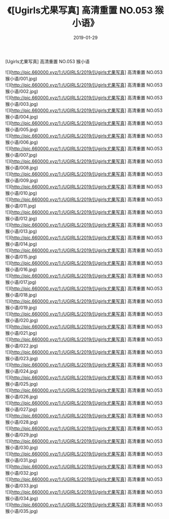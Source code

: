﻿---
layout: post
title:  《[Ugirls尤果写真] 高清重置 NO.053 猴小语》
date:   2019-01-29
img: http://pic.660000.xyz/1:/UGIRLS/2019/[Ugirls尤果写真] 高清重置 NO.053 猴小语/000.jpg
categories: [美女, 清纯, 唯美]
---

[Ugirls尤果写真] 高清重置 NO.053 猴小语

 ![](http://pic.660000.xyz/1:/UGIRLS/2019/[Ugirls尤果写真] 高清重置 NO.053 猴小语/001.jpg) <br>![](http://pic.660000.xyz/1:/UGIRLS/2019/[Ugirls尤果写真] 高清重置 NO.053 猴小语/002.jpg) <br>![](http://pic.660000.xyz/1:/UGIRLS/2019/[Ugirls尤果写真] 高清重置 NO.053 猴小语/003.jpg) <br>![](http://pic.660000.xyz/1:/UGIRLS/2019/[Ugirls尤果写真] 高清重置 NO.053 猴小语/004.jpg) <br>![](http://pic.660000.xyz/1:/UGIRLS/2019/[Ugirls尤果写真] 高清重置 NO.053 猴小语/005.jpg) <br>![](http://pic.660000.xyz/1:/UGIRLS/2019/[Ugirls尤果写真] 高清重置 NO.053 猴小语/006.jpg) <br>![](http://pic.660000.xyz/1:/UGIRLS/2019/[Ugirls尤果写真] 高清重置 NO.053 猴小语/007.jpg) <br>![](http://pic.660000.xyz/1:/UGIRLS/2019/[Ugirls尤果写真] 高清重置 NO.053 猴小语/008.jpg) <br>![](http://pic.660000.xyz/1:/UGIRLS/2019/[Ugirls尤果写真] 高清重置 NO.053 猴小语/009.jpg) <br>![](http://pic.660000.xyz/1:/UGIRLS/2019/[Ugirls尤果写真] 高清重置 NO.053 猴小语/010.jpg) <br>![](http://pic.660000.xyz/1:/UGIRLS/2019/[Ugirls尤果写真] 高清重置 NO.053 猴小语/011.jpg) <br>![](http://pic.660000.xyz/1:/UGIRLS/2019/[Ugirls尤果写真] 高清重置 NO.053 猴小语/012.jpg) <br>![](http://pic.660000.xyz/1:/UGIRLS/2019/[Ugirls尤果写真] 高清重置 NO.053 猴小语/013.jpg) <br>![](http://pic.660000.xyz/1:/UGIRLS/2019/[Ugirls尤果写真] 高清重置 NO.053 猴小语/014.jpg) <br>![](http://pic.660000.xyz/1:/UGIRLS/2019/[Ugirls尤果写真] 高清重置 NO.053 猴小语/015.jpg) <br>![](http://pic.660000.xyz/1:/UGIRLS/2019/[Ugirls尤果写真] 高清重置 NO.053 猴小语/016.jpg) <br>![](http://pic.660000.xyz/1:/UGIRLS/2019/[Ugirls尤果写真] 高清重置 NO.053 猴小语/017.jpg) <br>![](http://pic.660000.xyz/1:/UGIRLS/2019/[Ugirls尤果写真] 高清重置 NO.053 猴小语/018.jpg) <br>![](http://pic.660000.xyz/1:/UGIRLS/2019/[Ugirls尤果写真] 高清重置 NO.053 猴小语/019.jpg) <br>![](http://pic.660000.xyz/1:/UGIRLS/2019/[Ugirls尤果写真] 高清重置 NO.053 猴小语/020.jpg) <br>![](http://pic.660000.xyz/1:/UGIRLS/2019/[Ugirls尤果写真] 高清重置 NO.053 猴小语/021.jpg) <br>![](http://pic.660000.xyz/1:/UGIRLS/2019/[Ugirls尤果写真] 高清重置 NO.053 猴小语/022.jpg) <br>![](http://pic.660000.xyz/1:/UGIRLS/2019/[Ugirls尤果写真] 高清重置 NO.053 猴小语/023.jpg) <br>![](http://pic.660000.xyz/1:/UGIRLS/2019/[Ugirls尤果写真] 高清重置 NO.053 猴小语/024.jpg) <br>![](http://pic.660000.xyz/1:/UGIRLS/2019/[Ugirls尤果写真] 高清重置 NO.053 猴小语/025.jpg) <br>![](http://pic.660000.xyz/1:/UGIRLS/2019/[Ugirls尤果写真] 高清重置 NO.053 猴小语/026.jpg) <br>![](http://pic.660000.xyz/1:/UGIRLS/2019/[Ugirls尤果写真] 高清重置 NO.053 猴小语/027.jpg) <br>![](http://pic.660000.xyz/1:/UGIRLS/2019/[Ugirls尤果写真] 高清重置 NO.053 猴小语/028.jpg) <br>![](http://pic.660000.xyz/1:/UGIRLS/2019/[Ugirls尤果写真] 高清重置 NO.053 猴小语/029.jpg) <br>![](http://pic.660000.xyz/1:/UGIRLS/2019/[Ugirls尤果写真] 高清重置 NO.053 猴小语/030.jpg) <br>![](http://pic.660000.xyz/1:/UGIRLS/2019/[Ugirls尤果写真] 高清重置 NO.053 猴小语/031.jpg) <br>![](http://pic.660000.xyz/1:/UGIRLS/2019/[Ugirls尤果写真] 高清重置 NO.053 猴小语/032.jpg) <br>![](http://pic.660000.xyz/1:/UGIRLS/2019/[Ugirls尤果写真] 高清重置 NO.053 猴小语/033.jpg) <br>![](http://pic.660000.xyz/1:/UGIRLS/2019/[Ugirls尤果写真] 高清重置 NO.053 猴小语/034.jpg) <br>![](http://pic.660000.xyz/1:/UGIRLS/2019/[Ugirls尤果写真] 高清重置 NO.053 猴小语/035.jpg) <br>